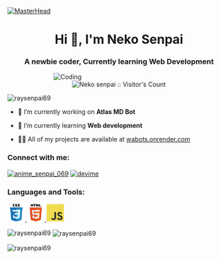 [![MasterHead](https://iili.io/H0kzmYX.jpg)](https://github.com/raysenpai69)

<h1 align="center">Hi 👋, I'm Neko Senpai</h1>
<h3 align="center">A newbie coder, Currently learning Web Development</h3>
<img align="right" alt="Coding" width="400" src="https://cdn.dribbble.com/users/1162077/screenshots/3848914/programmer.gif">

<p align="center"><img src="https://profile-counter.glitch.me/{NekoSenpai69}/count.svg" alt="Neko senpai :: Visitor's Count" /></p>
<p align="left"> <img src="https://komarev.com/ghpvc/?username=raysenpai69&label=Profile%20views&color=0e75b6&style=flat" alt="raysenpai69" /> </p>

- 🔭 I’m currently working on **Atlas MD Bot**

- 🌱 I’m currently learning **Web development**

- 👨‍💻 All of my projects are available at [wabots.onrender.com](wabots.onrender.com)

<h3 align="left">Connect with me:</h3>
<p align="left">
<a href="https://instagram.com/anime_senpai_069" target="blank"><img align="center" src="https://raw.githubusercontent.com/rahuldkjain/github-profile-readme-generator/master/src/images/icons/Social/instagram.svg" alt="anime_senpai_069" height="30" width="40" /></a>
<a href="https://youtube.com/@devime" target="blank"><img align="center" src="https://raw.githubusercontent.com/rahuldkjain/github-profile-readme-generator/master/src/images/icons/Social/youtube.svg" alt="devime" height="30" width="40" /></a>
</p>

<h3 align="left">Languages and Tools:</h3>
<p align="left"> <a href="https://www.w3schools.com/css/" target="_blank" rel="noreferrer"> <img src="https://raw.githubusercontent.com/devicons/devicon/master/icons/css3/css3-original-wordmark.svg" alt="css3" width="40" height="40"/> </a> <a href="https://www.w3.org/html/" target="_blank" rel="noreferrer"> <img src="https://raw.githubusercontent.com/devicons/devicon/master/icons/html5/html5-original-wordmark.svg" alt="html5" width="40" height="40"/> </a> <a href="https://developer.mozilla.org/en-US/docs/Web/JavaScript" target="_blank" rel="noreferrer"> <img src="https://raw.githubusercontent.com/devicons/devicon/master/icons/javascript/javascript-original.svg" alt="javascript" width="40" height="40"/> </a> </p>

<p><img align="left" src="https://github-readme-stats.vercel.app/api/top-langs?username=raysenpai69&show_icons=true&locale=en&layout=compact" alt="raysenpai69" /></p>

<p>&nbsp;<img align="center" src="https://github-readme-stats.vercel.app/api?username=raysenpai69&show_icons=true&locale=en" alt="raysenpai69" /></p>

<p><img align="center" src="https://github-readme-streak-stats.herokuapp.com/?user=raysenpai69&" alt="raysenpai69" /></p>
